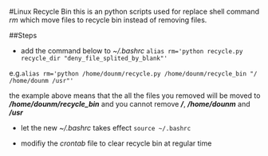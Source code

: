 #Linux Recycle Bin
this is an python scripts used for replace shell command *rm* which move files to recycle bin instead of removing files.

##Steps
- add the command below to *~/.bashrc*
    `alias rm='python recycle.py recycle_dir "deny_file_splited_by_blank"'`
    
e.g.`alias rm='python /home/dounm/recycle.py /home/dounm/recycle_bin "/  /home/dounm /usr"'`

the example above means that the all the files you removed will be moved to ***/home/dounm/recycle_bin*** and you cannot remove ***/***, ***/home/dounm*** and ***/usr***

- let the new *~/.bashrc* takes effect
    `source ~/.bashrc`

- modifiy the *crontab* file to clear recycle bin at regular time
